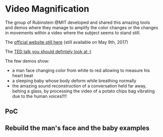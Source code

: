 # Video Magnification

The group of Rubinstein @MIT developed and shared this amazing tools and demos where they manage to amplify the color changes or the changes in movements within a video where the subject seems to stand still.

The [official website still here](http://people.csail.mit.edu/mrub/vidmag/) (still available on May 9th, 2017)

The [TED talk you should defintely look at :)](https://www.ted.com/talks/michael_rubinstein_see_invisible_motion_hear_silent_sounds_cool_creepy_we_can_t_decide#t-778283)

The few demos show:

* a man face changing color from white to red allowing to measure his heart beat
* a sleeping baby whose body deform while breathing normally
* the amazing sound reconstruction of a conversation held far away, behing a glass, by processing the video of a potato chips bag vibrating due to the human voices!!!!


## PoC


## Rebuild the man's face and the baby examples

